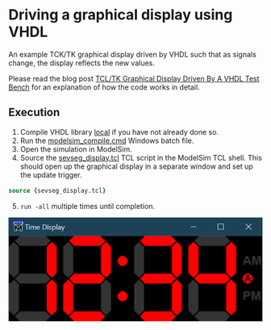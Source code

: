 # Driving a graphical display using VHDL

An example TCK/TK graphical display driven by VHDL such that as signals change, the display reflects the new values.

Please read the blog post [TCL/TK Graphical Display Driven By A VHDL Test Bench](https://blog.abbey1.org.uk/index.php/technology/tcl-tk-graphical-display-driven-by-a-vhdl) for an explanation of how the code works in detail.

## Execution

1. Compile VHDL library [local](../../VHDL/Local) if you have not already done so.
2. Run the [modelsim_compile.cmd](modelsim_compile.cmd) Windows batch file.
3. Open the simulation in ModelSim.
4. Source the [sevseg_display.tcl](sevseg_display.tcl) TCL script in the ModelSim TCL shell. This should open up the graphical display in a separate window and set up the update trigger.

```tcl
source {sevseg_display.tcl}
```

5. `run -all` multiple times until completion.

![TCL/TK Graphical Display driven by VHDL in ModelSim](./media/time_display.png?raw=true "Example TCL/TK Graphical Display")
